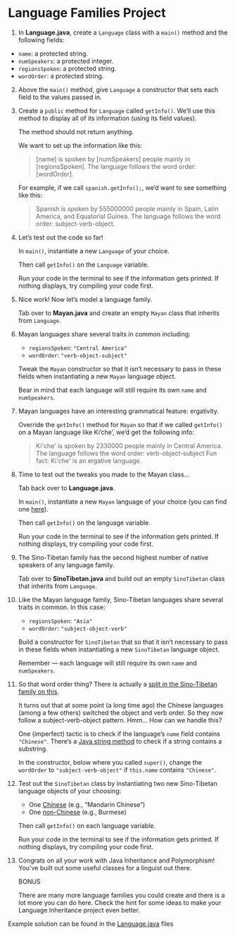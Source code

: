# Language Families Project

1. In **Language.java**, create a ```Language``` class with a ```main()``` method and the following fields:

- ```name```: a protected string.
- ```numSpeakers```: a protected integer.
- ```regionsSpoken```: a protected string.
- ```wordOrder```: a protected string.

2. Above the ```main()``` method, give ```Language``` a constructor that sets each field to the values passed in.

3. Create a ```public``` method for ```Language``` called ```getInfo()```. We’ll use this method to display all of its information (using its field values).

	The method should not return anything.

	We want to set up the information like this:
	> [name] is spoken by [numSpeakers] people mainly in [regionsSpoken].
	> The language follows the word order: [wordOrder].

	For example, if we call ```spanish.getInfo();```, we’d want to see something like this:
	> Spanish is spoken by 555000000 people mainly in Spain, Latin America, and Equatorial Guinea.
	> The language follows the word order: subject-verb-object.

4. Let’s test out the code so far!

	In ```main()```, instantiate a new ```Language``` of your choice.

	Then call ```getInfo()``` on the ```Language``` variable.

	Run your code in the terminal to see if the information gets printed. If nothing displays, try compiling your code first.

5. Nice work! Now let’s model a language family.

	Tab over to **Mayan.java** and create an empty ```Mayan``` class that inherits from ```Language```.

6. Mayan languages share several traits in common including:

	- ```regionsSpoken```: ```"Central America"```
	- ```wordOrder```: ```"verb-object-subject"```

	Tweak the ```Mayan``` constructor so that it isn’t necessary to pass in these fields when instantiating a new ```Mayan``` language object.

	Bear in mind that each language will still require its own ```name``` and ```numSpeakers```.

7. Mayan languages have an interesting grammatical feature: ergativity.

	Override the ```getInfo()``` method for ```Mayan``` so that if we called ```getInfo()``` on a Mayan language like Ki’che’, we’d get the following info:
	> Ki'che' is spoken by 2330000 people mainly in Central America.
	> The language follows the word order: verb-object-subject
	> Fun fact: Ki'che' is an ergative language.

8. Time to test out the tweaks you made to the Mayan class…

	Tab back over to **Language.java**.

	In ```main()```, instantiate a new ```Mayan``` language of your choice (you can find one [here](https://en.wikipedia.org/wiki/List_of_Mayan_languages)).

	Then call ```getInfo()``` on the language variable.

	Run your code in the terminal to see if the information gets printed. If nothing displays, try compiling your code first.

9. The Sino-Tibetan family has the second highest number of native speakers of any language family.

	Tab over to **SinoTibetan.java** and build out an empty ```SinoTibetan``` class that inherits from ```Language```.

10. Like the Mayan language family, Sino-Tibetan languages share several traits in common. In this case:

	- ```regionsSpoken```: ```"Asia"```
	- ```wordOrder```: ```"subject-object-verb"```

	Build a constructor for ```SinoTibetan``` that so that it isn’t necessary to pass in these fields when instantiating a new ```SinoTibetan``` language object.

	Remember — each language will still require its own ```name``` and ```numSpeakers```.

11. So that word order thing? There is actually a [split in the Sino-Tibetan family on this](https://en.wikipedia.org/wiki/Sino-Tibetan_languages#Word_order).

	It turns out that at some point (a long time ago) the Chinese languages (among a few others) switched the object and verb order. So they now follow a subject-verb-object pattern. Hmm… How can we handle this?

	One (imperfect) tactic is to check if the language’s ```name``` field contains ```"Chinese"```. There’s a [Java string method](https://docs.oracle.com/javase/7/docs/api/java/lang/String.html#contains(java.lang.CharSequence)) to check if a string contains a substring.

	In the constructor, below where you called ```super()```, change the ```wordOrder``` to ```"subject-verb-object"``` if ```this.name``` contains ```"Chinese"```.

12. Test out the ```SinoTibetan``` class by instantiating two new Sino-Tibetan language objects of your choosing:

	- One [Chinese](https://en.wikipedia.org/wiki/Chinese_language#Grouping) (e.g., “Mandarin Chinese”)
	- One [non-Chinese](https://en.wikipedia.org/wiki/Sino-Tibetan_languages#Contemporary_languages) (e.g., Burmese)

	Then call ```getInfo()``` on each language variable.

	Run your code in the terminal to see if the information gets printed. If nothing displays, try compiling your code first.

13. Congrats on all your work with Java Inheritance and Polymorphism! You’ve built out some useful classes for a linguist out there.

	BONUS

	There are many more language families you could create and there is a lot more you can do here. Check the hint for some ideas to make your Language Inheritance project even better.

Example solution can be found in the [Language.java](https://github.com/upliftdev/Foundations/blob/main/Foundations/9.Inheritance_and_Polymorphism/Language_Families_Project/src/main/java/com/examples/ip4/SinoTibetan.java) files